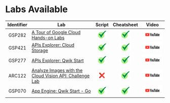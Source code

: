 # Labs Available

| Identifier | Lab | Script | Cheatsheet | Video |
| :--------: | --- | :----: | :--------: | :---: |
| GSP282 | <a href="https://www.cloudskillsboost.google/focuses/2794?parent=catalog">A Tour of Google Cloud Hands-on Labs</a> | [![tick][tick]](Scripts/GSP282) | [![tick][tick]](Cheatsheets/GSP282/CHEATSHEET.md) | [![youtube][youtube]]() |
| GSP421 | <a href="https://www.cloudskillsboost.google/focuses/3632?parent=catalog">APIs Explorer: Cloud Storage</a> | [![tick][tick]](Scripts/GSP421) | [![tick][tick]](Cheatsheets/GSP421/CHEATSHEET.md) | [![youtube][youtube]]() |
| GSP277 | <a href="https://www.cloudskillsboost.google/focuses/2457?parent=catalog">APIs Explorer: Qwik Start</a> | [![tick][tick]](Scripts/GSP277) | [![tick][tick]](Cheatsheets/GSP277/CHEATSHEET.md) | [![youtube][youtube]]() |
| ARC122 | <a href="https://www.cloudskillsboost.google/focuses/64748?parent=catalog">Analyze Images with the Cloud Vision API: Challenge Lab</a> | [![cross][cross]]() | [![tick][tick]](Cheatsheets/ARC122) | [![youtube][youtube]]() |
| GSP070 | <a href="https://www.cloudskillsboost.google/focuses/2754?parent=catalog">App Engine: Qwik Start - Go</a> | [![tick][tick]](Scripts/GSP070) | [![tick][tick]](Cheatsheets/GSP070/CHEATSHEET.md) | [![youtube][youtube]]() |


[youtube]: /assets/youtube.jpg
[cross]: /assets/cross.jpg
[tick]: /assets/tick.jpg
